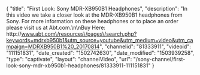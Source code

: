 {
    "title": "First Look: Sony MDR-XB950B1 Headphones",
    "description": "In this video we take a closer look at the MDR-XB950B1 headphones from Sony.  For more information on these headphones or to place an order please visit us at Abt.com.\n\nBuy Here:  http:\/\/www.abt.com\/resources\/pages\/search.php?keywords=mdrxb950b1&utm_source=youtube&utm_medium=video&utm_campaign=MDRXB950B1%20_20170814",
    "channelid": "81333911",
    "videoid": "111151831",
    "date_created": "1502742630",
    "date_modified": "1503939258",
    "type": "captivate",
    "layout": "channelVideo",
    "url": "\/sony-channel\/first-look-sony-mdr-xb950b1-headphones\/81333911-111151831"
}